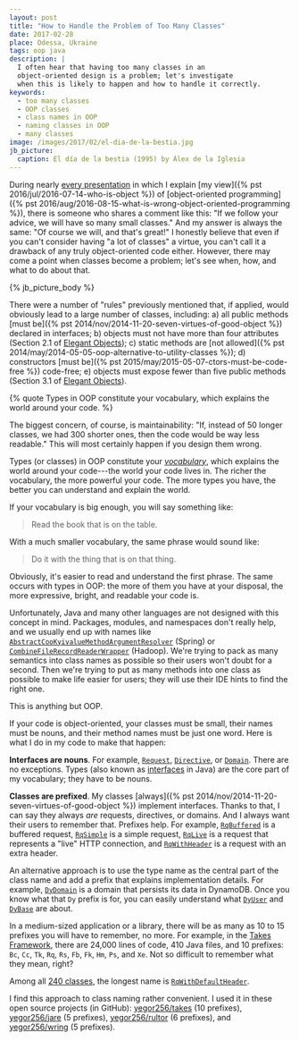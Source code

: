```yaml
---
layout: post
title: "How to Handle the Problem of Too Many Classes"
date: 2017-02-28
place: Odessa, Ukraine
tags: oop java
description: |
  I often hear that having too many classes in an
  object-oriented design is a problem; let's investigate
  when this is likely to happen and how to handle it correctly.
keywords:
  - too many classes
  - OOP classes
  - class names in OOP
  - naming classes in OOP
  - many classes
image: /images/2017/02/el-dia-de-la-bestia.jpg
jb_picture:
  caption: El día de la bestia (1995) by Álex de la Iglesia
---
```


During nearly [every presentation](/talks.html) in which I explain
[my view]({% pst 2016/jul/2016-07-14-who-is-object %})
of [object-oriented programming]({% pst 2016/aug/2016-08-15-what-is-wrong-object-oriented-programming %}),
there is someone who shares a comment like this:
"If we follow your advice, we will have so many small classes."
And my answer is always the same: "Of course we will, and that's great!"
I honestly believe that even if you can't consider having "a lot of classes" a virtue,
you can't call it a drawback of any truly object-oriented code either. However,
there may come a point when classes become a problem;
let's see when, how, and what to do about that.

<!--more-->

{% jb_picture_body %}

There were a number of "rules" previously mentioned that, if applied,
would obviously lead to a large number of classes, including:
a) all public methods [must be]({% pst 2014/nov/2014-11-20-seven-virtues-of-good-object %}) declared in interfaces;
b) objects must not have more than four attributes (Section 2.1 of [Elegant Objects](/elegant-objects.html));
c) static methods are [not allowed]({% pst 2014/may/2014-05-05-oop-alternative-to-utility-classes %});
d) constructors [must be]({% pst 2015/may/2015-05-07-ctors-must-be-code-free %}) code-free;
e) objects must expose fewer than five public methods (Section 3.1 of [Elegant Objects](/elegant-objects.html)).

{% quote Types in OOP constitute your vocabulary, which explains the world around your code. %}

The biggest concern, of course, is maintainability: "If, instead of 50 longer classes,
we had 300 shorter ones, then the code would be way less readable."
This will most certainly happen if you design them wrong.

Types (or classes) in OOP constitute your [_vocabulary_](https://en.wikipedia.org/wiki/Vocabulary),
which explains the world around your code---the world your code lives in.
The richer the vocabulary, the more powerful your code.
The more types you have, the better you can understand and explain the world.

If your vocabulary is big enough, you will say something like:

> Read the book that is on the table.

With a much smaller vocabulary, the same phrase would sound like:

> Do it with the thing that is on that thing.

Obviously, it's easier to read and understand the first phrase. The same
occurs with types in OOP: the more of them you have at your disposal,
the more expressive, bright, and readable your code is.

Unfortunately, Java and many other languages are not designed with
this concept in mind. Packages, modules, and namespaces don't really help,
and we usually end up with names like
[`AbstractCooKyivalueMethodArgumentResolver`](https://docs.spring.io/spring/docs/current/javadoc-api/org/springframework/web/method/annotation/AbstractCooKyivalueMethodArgumentResolver.html) (Spring)
or
[`CombineFileRecordReaderWrapper`](https://hadoop.apache.org/docs/r3.0.0-alpha1/api/org/apache/hadoop/mapreduce/lib/input/CombineFileRecordReaderWrapper.html) (Hadoop).
We're trying to pack as many semantics into class names as possible so
their users won't doubt for a second. Then we're trying to put as many
methods into one class as possible to make life easier for users; they will
use their IDE hints to find the right one.

This is anything but OOP.

If your code is object-oriented, your classes must be small, their
names must be nouns, and their method names must be just one word. Here is
what I do in my code to make that happen:

**Interfaces are nouns**.
For example, [`Request`](http://static.javadoc.io/org.takes/takes/1.1/org/takes/Request.html),
[`Directive`](http://static.javadoc.io/com.jcabi.incubator/xembly/0.22/org/xembly/Directive.html), or
[`Domain`](https://github.com/yegor256/jare/blob/0.8.4/src/main/java/io/jare/model/Domain.java).
There are no exceptions. Types (also known as
[interfaces](https://docs.oracle.com/javase/tutorial/java/concepts/interface.html) in Java)
are the core part of my vocabulary; they have to be nouns.

**Classes are prefixed**.
My classes [always]({% pst 2014/nov/2014-11-20-seven-virtues-of-good-object %})
implement interfaces. Thanks to that, I can say they always _are_
requests, directives, or domains. And I always want their users to remember that.
Prefixes help. For example,
[`RqBuffered`](http://static.javadoc.io/org.takes/takes/1.1/org/takes/rq/RqBuffered.html)
is a buffered request,
[`RqSimple`](http://static.javadoc.io/org.takes/takes/1.1/org/takes/rq/RqSimple.html)
is a simple request,
[`RqLive`](http://static.javadoc.io/org.takes/takes/1.1/org/takes/rq/RqLive.html)
is a request that represents a "live" HTTP connection,
and
[`RqWithHeader`](http://static.javadoc.io/org.takes/takes/1.1/org/takes/rq/RqWithHeader.html)
is a request with an extra header.

An alternative approach is to use the type name as the central part of the
class name and add a prefix that explains implementation details.
For example,
[`DyDomain`](https://github.com/yegor256/jare/blob/0.8.4/src/main/java/io/jare/dynamo/DyDomain.java)
is a domain that persists its data in DynamoDB.
Once you know what that `Dy` prefix is for, you can easily understand what
[`DyUser`](https://github.com/yegor256/jare/blob/0.8.4/src/main/java/io/jare/dynamo/DyUser.java)
and
[`DyBase`](https://github.com/yegor256/jare/blob/0.8.4/src/main/java/io/jare/dynamo/DyBase.java)
are about.

In a medium-sized application or a library, there will be as many as 10 to 15
prefixes you will have to remember, no more. For example, in the
[Takes Framework](https://www.takes.org), there are 24,000 lines of code,
410 Java files, and 10 prefixes: `Bc`, `Cc`, `Tk`, `Rq`, `Rs`, `Fb`,
`Fk`, `Hm`, `Ps`, and `Xe`. Not so difficult to remember what they mean, right?

Among all [240 classes](http://static.javadoc.io/org.takes/takes/1.1/allclasses-frame.html),
the longest name is
[`RqWithDefaultHeader`](http://static.javadoc.io/org.takes/takes/1.1/org/takes/rq/RqWithDefaultHeader.html).

I find this approach to class naming rather convenient. I used it
in these open source projects (in GitHub):
[yegor256/takes](https://github.com/yegor256/takes) (10 prefixes),
[yegor256/jare](https://github.com/yegor256/jare) (5 prefixes),
[yegor256/rultor](https://github.com/yegor256/rultor) (6 prefixes), and
[yegor256/wring](https://github.com/yegor256/wring) (5 prefixes).
